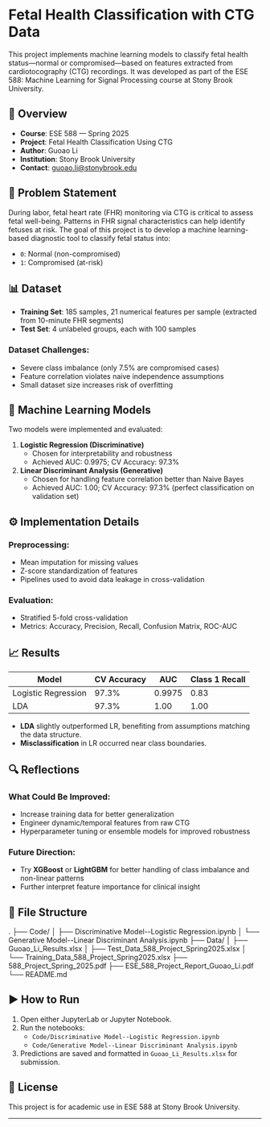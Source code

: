# Fetal Health Classification with CTG Data

This project implements machine learning models to classify fetal health status—normal or compromised—based on features extracted from cardiotocography (CTG) recordings. It was developed as part of the ESE 588: Machine Learning for Signal Processing course at Stony Brook University.

## 📌 Overview

- **Course**: ESE 588 — Spring 2025  
- **Project**: Fetal Health Classification Using CTG  
- **Author**: Guoao Li  
- **Institution**: Stony Brook University  
- **Contact**: guoao.li@stonybrook.edu

## 🎯 Problem Statement

During labor, fetal heart rate (FHR) monitoring via CTG is critical to assess fetal well-being. Patterns in FHR signal characteristics can help identify fetuses at risk. The goal of this project is to develop a machine learning-based diagnostic tool to classify fetal status into:
- `0`: Normal (non-compromised)
- `1`: Compromised (at-risk)

## 📊 Dataset

- **Training Set**: 185 samples, 21 numerical features per sample (extracted from 10-minute FHR segments)
- **Test Set**: 4 unlabeled groups, each with 100 samples

### Dataset Challenges:
- Severe class imbalance (only 7.5% are compromised cases)
- Feature correlation violates naive independence assumptions
- Small dataset size increases risk of overfitting

## 🤖 Machine Learning Models

Two models were implemented and evaluated:
1. **Logistic Regression (Discriminative)**
   - Chosen for interpretability and robustness
   - Achieved AUC: 0.9975; CV Accuracy: 97.3%
2. **Linear Discriminant Analysis (Generative)**
   - Chosen for handling feature correlation better than Naive Bayes
   - Achieved AUC: 1.00; CV Accuracy: 97.3% (perfect classification on validation set)

## ⚙️ Implementation Details

### Preprocessing:
- Mean imputation for missing values
- Z-score standardization of features
- Pipelines used to avoid data leakage in cross-validation

### Evaluation:
- Stratified 5-fold cross-validation
- Metrics: Accuracy, Precision, Recall, Confusion Matrix, ROC-AUC

## 📈 Results

| Model                | CV Accuracy | AUC   | Class 1 Recall |
|---------------------|-------------|-------|----------------|
| Logistic Regression | 97.3%       | 0.9975| 0.83           |
| LDA                 | 97.3%       | 1.00  | 1.00           |

- **LDA** slightly outperformed LR, benefiting from assumptions matching the data structure.
- **Misclassification** in LR occurred near class boundaries.

## 🔍 Reflections

### What Could Be Improved:
- Increase training data for better generalization
- Engineer dynamic/temporal features from raw CTG
- Hyperparameter tuning or ensemble models for improved robustness

### Future Direction:
- Try **XGBoost** or **LightGBM** for better handling of class imbalance and non-linear patterns
- Further interpret feature importance for clinical insight

## 📁 File Structure
.
├── Code/
│ ├── Discriminative Model--Logistic Regression.ipynb
│ └── Generative Model--Linear Discriminant Analysis.ipynb
├── Data/
│ ├── Guoao_Li_Results.xlsx
│ ├── Test_Data_588_Project_Spring2025.xlsx
│ └── Training_Data_588_Project_Spring2025.xlsx
├── 588_Project_Spring_2025.pdf
├── ESE_588_Project_Report_Guoao_Li.pdf
└── README.md

## ▶️ How to Run

1. Open either JupyterLab or Jupyter Notebook.
2. Run the notebooks:
   - `Code/Discriminative Model--Logistic Regression.ipynb`
   - `Code/Generative Model--Linear Discriminant Analysis.ipynb`
3. Predictions are saved and formatted in `Guoao_Li_Results.xlsx` for submission.

## 📜 License

This project is for academic use in ESE 588 at Stony Brook University.

---



